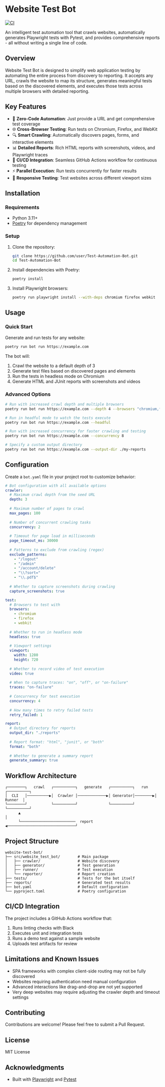 # Website Test Bot

[![CI](https://github.com/user/Test-Automation-Bot/actions/workflows/ci.yml/badge.svg)](https://github.com/user/Test-Automation-Bot/actions/workflows/ci.yml)

An intelligent test automation tool that crawls websites, automatically generates Playwright tests with Pytest, and provides comprehensive reports - all without writing a single line of code.

## Overview

Website Test Bot is designed to simplify web application testing by automating the entire process from discovery to reporting. It accepts any URL, crawls the website to map its structure, generates meaningful tests based on the discovered elements, and executes those tests across multiple browsers with detailed reporting.

## Key Features

- 🤖 **Zero-Code Automation**: Just provide a URL and get comprehensive test coverage
- 🌐 **Cross-Browser Testing**: Run tests on Chromium, Firefox, and WebKit
- 🔍 **Smart Crawling**: Automatically discovers pages, forms, and interactive elements
- 📊 **Detailed Reports**: Rich HTML reports with screenshots, videos, and Playwright traces
- 🔄 **CI/CD Integration**: Seamless GitHub Actions workflow for continuous testing
- ⚡ **Parallel Execution**: Run tests concurrently for faster results
- 📱 **Responsive Testing**: Test websites across different viewport sizes

## Installation

### Requirements

- Python 3.11+
- [Poetry](https://python-poetry.org/docs/#installation) for dependency management

### Setup

1. Clone the repository:
   ```bash
   git clone https://github.com/user/Test-Automation-Bot.git
   cd Test-Automation-Bot
   ```

2. Install dependencies with Poetry:
   ```bash
   poetry install
   ```

3. Install Playwright browsers:
   ```bash
   poetry run playwright install --with-deps chromium firefox webkit
   ```

## Usage

### Quick Start

Generate and run tests for any website:

```bash
poetry run bot run https://example.com
```

The bot will:
1. Crawl the website to a default depth of 3
2. Generate test files based on discovered pages and elements
3. Run the tests in headless mode on Chromium
4. Generate HTML and JUnit reports with screenshots and videos

### Advanced Options

```bash
# Run with increased crawl depth and multiple browsers
poetry run bot run https://example.com --depth 4 --browsers "chromium,firefox,webkit"

# Run in headful mode to watch the tests execute
poetry run bot run https://example.com --headful

# Run with increased concurrency for faster crawling and testing
poetry run bot run https://example.com --concurrency 8

# Specify a custom output directory
poetry run bot run https://example.com --output-dir ./my-reports
```

## Configuration

Create a `bot.yaml` file in your project root to customize behavior:

```yaml
# Bot configuration with all available options
crawler:
  # Maximum crawl depth from the seed URL
  depth: 3
  
  # Maximum number of pages to crawl
  max_pages: 100
  
  # Number of concurrent crawling tasks
  concurrency: 2
  
  # Timeout for page load in milliseconds
  page_timeout_ms: 30000
  
  # Patterns to exclude from crawling (regex)
  exclude_patterns:
    - "/logout"
    - "/admin"
    - "/account/delete"
    - "\\?sort="
    - "\\.pdf$"
  
  # Whether to capture screenshots during crawling
  capture_screenshots: true

test:
  # Browsers to test with
  browsers:
    - chromium
    - firefox
    - webkit
  
  # Whether to run in headless mode
  headless: true
  
  # Viewport settings
  viewport:
    width: 1280
    height: 720
  
  # Whether to record video of test execution
  video: true
  
  # When to capture traces: "on", "off", or "on-failure"
  traces: "on-failure"
  
  # Concurrency for test execution
  concurrency: 4
  
  # How many times to retry failed tests
  retry_failed: 1

report:
  # Output directory for reports
  output_dir: "./reports"
  
  # Report format: "html", "junit", or "both"
  format: "both"
  
  # Whether to generate a summary report
  generate_summary: true
```

## Workflow Architecture

```
┌────────┐   crawl   ┌──────────┐   generate   ┌──────────┐   run   ┌──────────┐
│  CLI   │──────────▶│  Crawler │─────────────▶│ Generator│────────▶│  Runner  │
└────────┘           └──────────┘              └──────────┘         └──────────┘
      ▲                                                                  │ 
      └─────────────────────────  report  ◀───────────────────────────────┘
```

## Project Structure

```
website-test-bot/
├── src/website_test_bot/        # Main package
│   ├── crawler/                 # Website discovery
│   ├── generator/               # Test generation
│   ├── runner/                  # Test execution
│   └── reporter/                # Report creation
├── tests/                       # Tests for the bot itself
├── reports/                     # Generated test results
├── bot.yaml                     # Default configuration
└── pyproject.toml               # Poetry configuration
```

## CI/CD Integration

The project includes a GitHub Actions workflow that:

1. Runs linting checks with Black
2. Executes unit and integration tests
3. Runs a demo test against a sample website
4. Uploads test artifacts for review

## Limitations and Known Issues

- SPA frameworks with complex client-side routing may not be fully discovered
- Websites requiring authentication need manual configuration
- Advanced interactions like drag-and-drop are not yet supported
- Very deep websites may require adjusting the crawler depth and timeout settings

## Contributing

Contributions are welcome! Please feel free to submit a Pull Request.

## License

MIT License

## Acknowledgments

- Built with [Playwright](https://playwright.dev/) and [Pytest](https://docs.pytest.org/)

